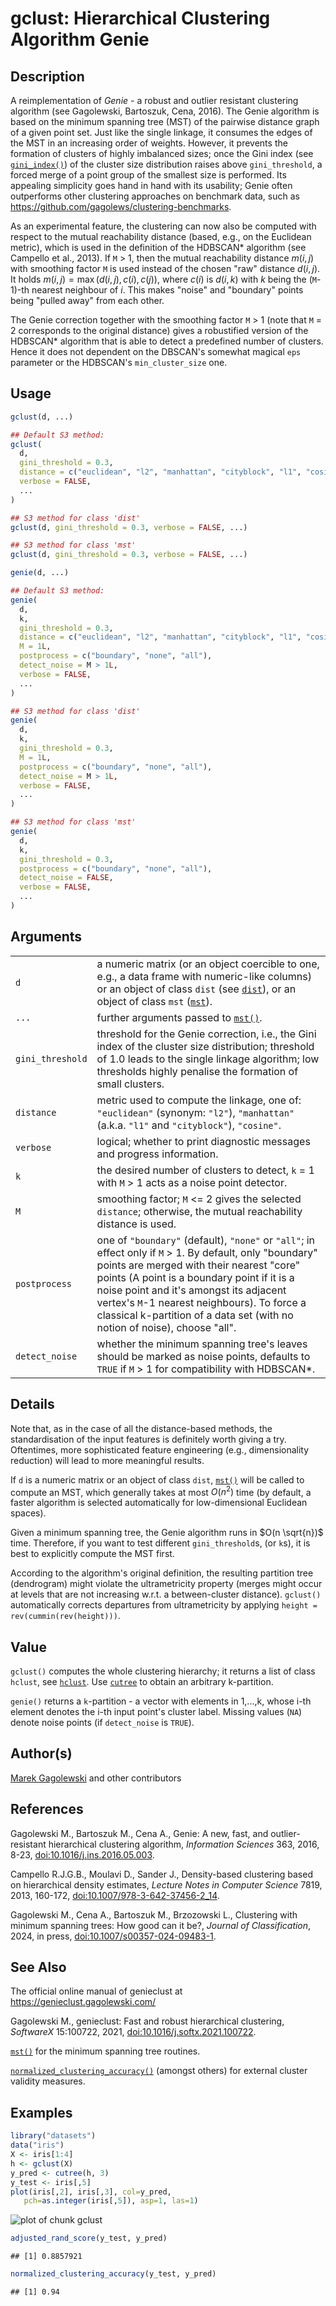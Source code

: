 # gclust: Hierarchical Clustering Algorithm Genie

## Description

A reimplementation of *Genie* - a robust and outlier resistant clustering algorithm (see Gagolewski, Bartoszuk, Cena, 2016). The Genie algorithm is based on the minimum spanning tree (MST) of the pairwise distance graph of a given point set. Just like the single linkage, it consumes the edges of the MST in an increasing order of weights. However, it prevents the formation of clusters of highly imbalanced sizes; once the Gini index (see [`gini_index()`](inequality.md)) of the cluster size distribution raises above `gini_threshold`, a forced merge of a point group of the smallest size is performed. Its appealing simplicity goes hand in hand with its usability; Genie often outperforms other clustering approaches on benchmark data, such as <https://github.com/gagolews/clustering-benchmarks>.

As an experimental feature, the clustering can now also be computed with respect to the mutual reachability distance (based, e.g., on the Euclidean metric), which is used in the definition of the HDBSCAN\* algorithm (see Campello et al., 2013). If `M` \> 1, then the mutual reachability distance $m(i,j)$ with smoothing factor `M` is used instead of the chosen \"raw\" distance $d(i,j)$. It holds $m(i,j)=\max(d(i,j), c(i), c(j))$, where $c(i)$ is $d(i,k)$ with $k$ being the (`M`-1)-th nearest neighbour of $i$. This makes \"noise\" and \"boundary\" points being \"pulled away\" from each other.

The Genie correction together with the smoothing factor `M` \> 1 (note that `M` = 2 corresponds to the original distance) gives a robustified version of the HDBSCAN\* algorithm that is able to detect a predefined number of clusters. Hence it does not dependent on the DBSCAN\'s somewhat magical `eps` parameter or the HDBSCAN\'s `min_cluster_size` one.

## Usage

``` r
gclust(d, ...)

## Default S3 method:
gclust(
  d,
  gini_threshold = 0.3,
  distance = c("euclidean", "l2", "manhattan", "cityblock", "l1", "cosine"),
  verbose = FALSE,
  ...
)

## S3 method for class 'dist'
gclust(d, gini_threshold = 0.3, verbose = FALSE, ...)

## S3 method for class 'mst'
gclust(d, gini_threshold = 0.3, verbose = FALSE, ...)

genie(d, ...)

## Default S3 method:
genie(
  d,
  k,
  gini_threshold = 0.3,
  distance = c("euclidean", "l2", "manhattan", "cityblock", "l1", "cosine"),
  M = 1L,
  postprocess = c("boundary", "none", "all"),
  detect_noise = M > 1L,
  verbose = FALSE,
  ...
)

## S3 method for class 'dist'
genie(
  d,
  k,
  gini_threshold = 0.3,
  M = 1L,
  postprocess = c("boundary", "none", "all"),
  detect_noise = M > 1L,
  verbose = FALSE,
  ...
)

## S3 method for class 'mst'
genie(
  d,
  k,
  gini_threshold = 0.3,
  postprocess = c("boundary", "none", "all"),
  detect_noise = FALSE,
  verbose = FALSE,
  ...
)
```

## Arguments

|  |  |
|----|----|
| `d` | a numeric matrix (or an object coercible to one, e.g., a data frame with numeric-like columns) or an object of class `dist` (see [`dist`](https://stat.ethz.ch/R-manual/R-devel/library/stats/help/dist.html)), or an object of class `mst` ([`mst`](mst.md)). |
| `...` | further arguments passed to [`mst()`](mst.md). |
| `gini_threshold` | threshold for the Genie correction, i.e., the Gini index of the cluster size distribution; threshold of 1.0 leads to the single linkage algorithm; low thresholds highly penalise the formation of small clusters. |
| `distance` | metric used to compute the linkage, one of: `"euclidean"` (synonym: `"l2"`), `"manhattan"` (a.k.a. `"l1"` and `"cityblock"`), `"cosine"`. |
| `verbose` | logical; whether to print diagnostic messages and progress information. |
| `k` | the desired number of clusters to detect, `k` = 1 with `M` \> 1 acts as a noise point detector. |
| `M` | smoothing factor; `M` \<= 2 gives the selected `distance`; otherwise, the mutual reachability distance is used. |
| `postprocess` | one of `"boundary"` (default), `"none"` or `"all"`; in effect only if `M` \> 1. By default, only \"boundary\" points are merged with their nearest \"core\" points (A point is a boundary point if it is a noise point and it\'s amongst its adjacent vertex\'s `M`-1 nearest neighbours). To force a classical k-partition of a data set (with no notion of noise), choose \"all\". |
| `detect_noise` | whether the minimum spanning tree\'s leaves should be marked as noise points, defaults to `TRUE` if `M` \> 1 for compatibility with HDBSCAN\*. |

## Details

Note that, as in the case of all the distance-based methods, the standardisation of the input features is definitely worth giving a try. Oftentimes, more sophisticated feature engineering (e.g., dimensionality reduction) will lead to more meaningful results.

If `d` is a numeric matrix or an object of class `dist`, [`mst()`](mst.md) will be called to compute an MST, which generally takes at most $O(n^2)$ time (by default, a faster algorithm is selected automatically for low-dimensional Euclidean spaces).

Given a minimum spanning tree, the Genie algorithm runs in $O(n \sqrt{n})$ time. Therefore, if you want to test different `gini_threshold`s, (or `k`s), it is best to explicitly compute the MST first.

According to the algorithm\'s original definition, the resulting partition tree (dendrogram) might violate the ultrametricity property (merges might occur at levels that are not increasing w.r.t. a between-cluster distance). `gclust()` automatically corrects departures from ultrametricity by applying `height = rev(cummin(rev(height)))`.

## Value

`gclust()` computes the whole clustering hierarchy; it returns a list of class `hclust`, see [`hclust`](https://stat.ethz.ch/R-manual/R-devel/library/stats/help/hclust.html). Use [`cutree`](https://stat.ethz.ch/R-manual/R-devel/library/stats/help/cutree.html) to obtain an arbitrary k-partition.

`genie()` returns a `k`-partition - a vector with elements in 1,\...,k, whose i-th element denotes the i-th input point\'s cluster label. Missing values (`NA`) denote noise points (if `detect_noise` is `TRUE`).

## Author(s)

[Marek Gagolewski](https://www.gagolewski.com/) and other contributors

## References

Gagolewski M., Bartoszuk M., Cena A., Genie: A new, fast, and outlier-resistant hierarchical clustering algorithm, *Information Sciences* 363, 2016, 8-23, [doi:10.1016/j.ins.2016.05.003](https://doi.org/10.1016/j.ins.2016.05.003).

Campello R.J.G.B., Moulavi D., Sander J., Density-based clustering based on hierarchical density estimates, *Lecture Notes in Computer Science* 7819, 2013, 160-172, [doi:10.1007/978-3-642-37456-2_14](https://doi.org/10.1007/978-3-642-37456-2_14).

Gagolewski M., Cena A., Bartoszuk M., Brzozowski L., Clustering with minimum spanning trees: How good can it be?, *Journal of Classification*, 2024, in press, [doi:10.1007/s00357-024-09483-1](https://doi.org/10.1007/s00357-024-09483-1).

## See Also

The official online manual of <span class="pkg">genieclust</span> at <https://genieclust.gagolewski.com/>

Gagolewski M., <span class="pkg">genieclust</span>: Fast and robust hierarchical clustering, *SoftwareX* 15:100722, 2021, [doi:10.1016/j.softx.2021.100722](https://doi.org/10.1016/j.softx.2021.100722).

[`mst()`](mst.md) for the minimum spanning tree routines.

[`normalized_clustering_accuracy()`](compare_partitions.md) (amongst others) for external cluster validity measures.

## Examples




``` r
library("datasets")
data("iris")
X <- iris[1:4]
h <- gclust(X)
y_pred <- cutree(h, 3)
y_test <- iris[,5]
plot(iris[,2], iris[,3], col=y_pred,
   pch=as.integer(iris[,5]), asp=1, las=1)
```

![plot of chunk gclust](figure/gclust-1.png)

``` r
adjusted_rand_score(y_test, y_pred)
```

```
## [1] 0.8857921
```

``` r
normalized_clustering_accuracy(y_test, y_pred)
```

```
## [1] 0.94
```
